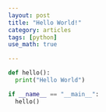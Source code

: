 ```yaml
---
layout: post
title: "Hello World!"
category: articles
tags: [python]
use_math: true

---
```


```python
def hello():
  print("Hello World")

if __name__ == "__main__":
  hello()
```
